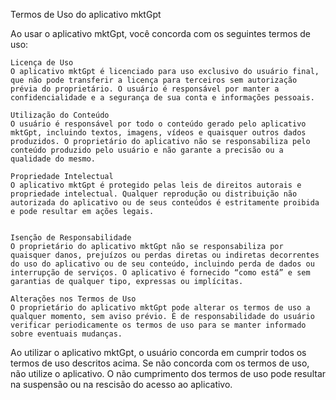Termos de Uso do aplicativo mktGpt

Ao usar o aplicativo mktGpt, você concorda com os seguintes termos de uso:

    Licença de Uso
    O aplicativo mktGpt é licenciado para uso exclusivo do usuário final, que não pode transferir a licença para terceiros sem autorização prévia do proprietário. O usuário é responsável por manter a confidencialidade e a segurança de sua conta e informações pessoais.

    Utilização do Conteúdo
    O usuário é responsável por todo o conteúdo gerado pelo aplicativo mktGpt, incluindo textos, imagens, vídeos e quaisquer outros dados produzidos. O proprietário do aplicativo não se responsabiliza pelo conteúdo produzido pelo usuário e não garante a precisão ou a qualidade do mesmo.

    Propriedade Intelectual
    O aplicativo mktGpt é protegido pelas leis de direitos autorais e propriedade intelectual. Qualquer reprodução ou distribuição não autorizada do aplicativo ou de seus conteúdos é estritamente proibida e pode resultar em ações legais.


    Isenção de Responsabilidade
    O proprietário do aplicativo mktGpt não se responsabiliza por quaisquer danos, prejuízos ou perdas diretas ou indiretas decorrentes do uso do aplicativo ou de seu conteúdo, incluindo perda de dados ou interrupção de serviços. O aplicativo é fornecido “como está” e sem garantias de qualquer tipo, expressas ou implícitas.

    Alterações nos Termos de Uso
    O proprietário do aplicativo mktGpt pode alterar os termos de uso a qualquer momento, sem aviso prévio. É de responsabilidade do usuário verificar periodicamente os termos de uso para se manter informado sobre eventuais mudanças.

Ao utilizar o aplicativo mktGpt, o usuário concorda em cumprir todos os termos de uso descritos acima. Se não concorda com os termos de uso, não utilize o aplicativo. O não cumprimento dos termos de uso pode resultar na suspensão ou na rescisão do acesso ao aplicativo.